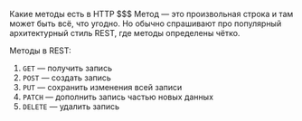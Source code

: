 Какие методы есть в HTTP
$$$
Метод — это произвольная строка и там может быть всё, что угодно. Но обычно спрашивают про популярный архитектурный стиль REST, где методы определены чётко.

Методы в REST:
1. `GET` — получить запись
1. `POST` — создать запись
1. `PUT` — сохранить изменения всей записи
1. `PATCH` — дополнить запись частью новых данных
1. `DELETE` — удалить запись